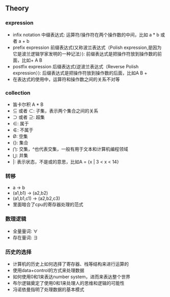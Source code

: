 ## Theory 

### expression
* infix notation 中缀表达式: 运算符/操作符在两个操作数的中间，比如 a * b 或者 a + b 
* prefix expression 前缀表达式(又称波兰表达式（Polish expression,是因为它是波兰逻辑学家发明的一种记法）): 前缀表达式是把操作符放到操作数的前面，比如+ A B
* postfix expression 后缀表达式(逆波兰表达式（Reverse Polish expression）): 后缀表达式是把操作符放到操作数的后面，比如A B +
* 在表达式的使用中，运算符和操作数之间的关系不对等


### collection 
* 笛卡尔积 A * B 
* ⊆ 或者 ⊂: 子集，表示两个集合之间的关系
* ⊃ 或者 ⊇: 超集
* ∈: 属于
* ∉: 不属于
* Ø: 空集
* {}: 集合
* ⋂: 交集，^也代表交集，一般有用于文本和计算机编程领域
* ⋃: 并集
* |: 表示状态，不是或的意思，比如A = {x | 3 < x < 14}  

### 转移
* a -> b 
* (a1,b1) -> (a2,b2)
* (a1,b1,c1) -> (a2,b2,c3)
* 里面暗合了cpu的寄存器处理的范式


### 数理逻辑
* 全量量词: ∀
* 存在量词: ∃


### 历史的选择
* 计算机的历史上如何选择了寄存器、栈等结构来进行运算的
* 使用data+control的方式来处理数据
* 如何使用0和1来表达number system，进而来表达整个世界
* 布尔逻辑奠定了使用0和1来处理人的思维和逻辑的可能性
* 冯诺依曼指明了处理数据的基本模式

